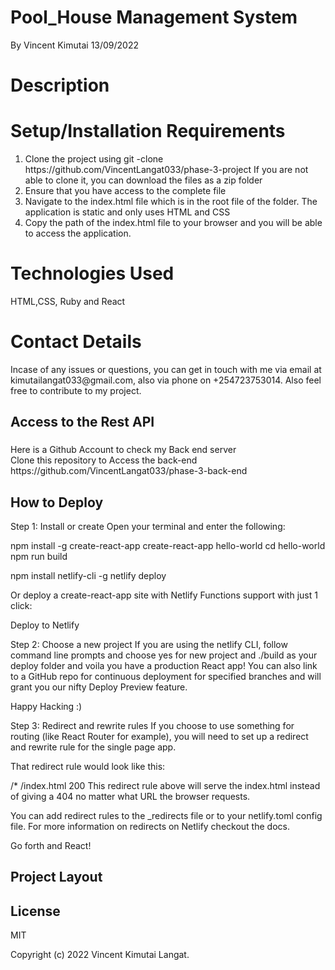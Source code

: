 # Pool_House Management System

By Vincent Kimutai  13/09/2022


<h1> Description</h1>


<h1> Setup/Installation Requirements </h1>
<ol>
<li>Clone the project using git -clone https://github.com/VincentLangat033/phase-3-project  If you are not able to clone it, you can download the files as a zip folder</li>

 <li> Ensure that you have access to the complete file</li>
 <li> Navigate to the index.html file which is in the root file of the folder. The application is static and only uses HTML and CSS </li>
 <li> Copy the path of the index.html file to your browser and you will be able to access the application. </li>
</ol>
<h1> Technologies Used</h1>
HTML,CSS, Ruby and React
<h1> Contact Details</h1>
Incase of any issues or questions, you can get in touch with me via email at kimutailangat033@gmail.com, also via phone on +254723753014. Also feel free to contribute to my project.
<h2> Access to the Rest API</h2>
<h3> </h3>
Here is a Github Account to check my Back end server <br> 
Clone this repository to Access the back-end https://github.com/VincentLangat033/phase-3-back-end

<h2> How to Deploy</h2>



Step 1: Install or create
Open your terminal and enter the following:

npm install -g create-react-app
create-react-app hello-world
cd hello-world
npm run build

npm install netlify-cli -g
netlify deploy

Or deploy a create-react-app site with Netlify Functions support with just 1 click:

Deploy to Netlify

Step 2: Choose a new project
If you are using the netlify CLI, 
follow command line prompts and choose yes for new project and ./build as your deploy folder and voila you have a production React app!
You can also link to a GitHub repo for continuous deployment for specified branches and will grant you our nifty Deploy Preview feature.

Happy Hacking :)

Step 3: Redirect and rewrite rules
If you choose to use something for routing (like React Router for example), you will need to set up a redirect and rewrite rule for the single page app.

That redirect rule would look like this:

/*    /index.html   200
This redirect rule above will serve the index.html instead of giving a 404 no matter what URL the browser requests.

You can add redirect rules to the _redirects file or to your netlify.toml config file. For more information on redirects on Netlify checkout the docs.

Go forth and React!


## Project Layout


## License
MIT

Copyright (c) 2022 Vincent Kimutai Langat.